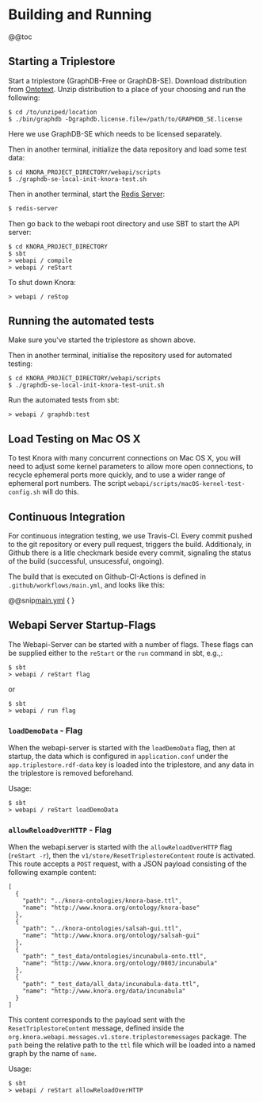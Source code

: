 <!---
Copyright © 2015-2019 the contributors (see Contributors.md).

This file is part of Knora.

Knora is free software: you can redistribute it and/or modify
it under the terms of the GNU Affero General Public License as published
by the Free Software Foundation, either version 3 of the License, or
(at your option) any later version.

Knora is distributed in the hope that it will be useful,
but WITHOUT ANY WARRANTY; without even the implied warranty of
MERCHANTABILITY or FITNESS FOR A PARTICULAR PURPOSE.  See the
GNU Affero General Public License for more details.

You should have received a copy of the GNU Affero General Public
License along with Knora.  If not, see <http://www.gnu.org/licenses/>.
-->


# Building and Running

@@toc


## Starting a Triplestore

Start a triplestore (GraphDB-Free or GraphDB-SE). Download distribution from [Ontotext](http://ontotext.com).
Unzip distribution to a place of your choosing and run the following:

```
$ cd /to/unziped/location
$ ./bin/graphdb -Dgraphdb.license.file=/path/to/GRAPHDB_SE.license
```

Here we use GraphDB-SE which needs to be licensed separately.

Then in another terminal, initialize the data repository and load some test data:

```
$ cd KNORA_PROJECT_DIRECTORY/webapi/scripts
$ ./graphdb-se-local-init-knora-test.sh
```

Then in another terminal, start the [Redis Server](https://redis.io):

```bash
$ redis-server
```

Then go back to the webapi root directory and use SBT to start the API
server:

```
$ cd KNORA_PROJECT_DIRECTORY
$ sbt
> webapi / compile
> webapi / reStart
```

To shut down Knora:

```
> webapi / reStop
```

## Running the automated tests

Make sure you've started the triplestore as shown above.

Then in another terminal, initialise the repository used for automated
testing:

```
$ cd KNORA_PROJECT_DIRECTORY/webapi/scripts
$ ./graphdb-se-local-init-knora-test-unit.sh
```

Run the automated tests from sbt:

```
> webapi / graphdb:test
```

## Load Testing on Mac OS X

To test Knora with many concurrent connections on Mac OS
X, you will need to adjust some kernel parameters to allow more open
connections, to recycle ephemeral ports more quickly, and to use a wider
range of ephemeral port numbers. The script
`webapi/scripts/macOS-kernel-test-config.sh` will do this.

## Continuous Integration

For continuous integration testing, we use Travis-CI. Every commit
pushed to the git repository or every pull request, triggers the build.
Additionaly, in Github there is a litle checkmark beside every commit,
signaling the status of the build (successful, unsucessful, ongoing).

The build that is executed on Github-CI-Actions is defined in
`.github/workflows/main.yml`, and looks like this:

@@snip[main.yml](../../../../../.github/workflows/main.yml) { }

## Webapi Server Startup-Flags

The Webapi-Server can be started with a number of flags. These flags can
be supplied either to the `reStart` or the `run` command in sbt, e.g.,:

```
$ sbt
> webapi / reStart flag
```

or

```
$ sbt
> webapi / run flag
```

### `loadDemoData` - Flag

When the webapi-server is started with the `loadDemoData` flag, then at
startup, the data which is configured in `application.conf` under the
`app.triplestore.rdf-data` key is loaded into the triplestore, and any
data in the triplestore is removed beforehand.

Usage:

```
$ sbt
> webapi / reStart loadDemoData
```
### `allowReloadOverHTTP` - Flag

When the webapi.server is started with the `allowReloadOverHTTP` flag (`reStart -r`),
then the `v1/store/ResetTriplestoreContent` route is activated. This
route accepts a `POST` request, with a JSON payload consisting of the
following example content:

```
[
  {
    "path": "../knora-ontologies/knora-base.ttl",
    "name": "http://www.knora.org/ontology/knora-base"
  },
  {
    "path": "../knora-ontologies/salsah-gui.ttl",
    "name": "http://www.knora.org/ontology/salsah-gui"
  },
  {
    "path": "_test_data/ontologies/incunabula-onto.ttl",
    "name": "http://www.knora.org/ontology/0803/incunabula"
  },
  {
    "path": "_test_data/all_data/incunabula-data.ttl",
    "name": "http://www.knora.org/data/incunabula"
  }
]
```

This content corresponds to the payload sent with the
`ResetTriplestoreContent` message, defined inside the
`org.knora.webapi.messages.v1.store.triplestoremessages` package. The
`path` being the relative path to the `ttl` file which will be loaded
into a named graph by the name of `name`.

Usage:

```
$ sbt
> webapi / reStart allowReloadOverHTTP
```
